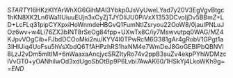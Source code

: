 $START$Yl6HKzKIYArWhXG6GihMAI3Ybkp0JsVyUweLYad7y20V3EgVgvBtgc1hKN8XK2Ln6Wa1IUiuuEUjn3xCyZjTJYDIlJU0PiVxX1353DCvoIjDv5BBmZ+LD+LcFLq31pipCYXpxiHoWnmdeHBGvQ1FumNtIZsryou22OoW8/0jauIPNLuJOz6wv+w4Li76ZX3bINT8rSeOg84fpp+UXwTx8C/iy7Mswvutpq0WAG/MZ4KJpvVOgCib+FJbdDCOoMki2nu/KYV4I0TPwRcM6G381gAr4gRobV1GPgt1a3IHIUiq4UoFsu5hVsXbdQ6TfAHPzhRS1hxNM4e7WmDeJ8GoGEBlPbQBNVl8LzJ2vDm5mItIM+6nWaaxaAncjycSRZItyRo74v2ppB3suZv4ekpPYhWDMzclVvGT0+yOANhilwOd3xdUgoSbOtBp9P6Lvbi7AwAK60/1HSkYj4LkoWKh9g==$END$